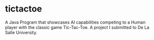 # tictactoe
A Java Program that showcases AI capabilities competing to a Human player with the classic game Tic-Tac-Toe. A project I submitted to De La Salle University.
